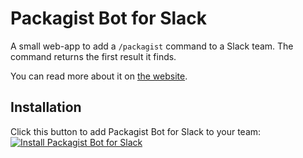 # Packagist Bot for Slack
A small web-app to add a `/packagist` command to a Slack team. The command returns the first result
it finds.

You can read more about it on [the website](https://pkgst.co).

## Installation
Click this button to add Packagist Bot for Slack to your team:
[![Install Packagist Bot for Slack](https://platform.slack-edge.com/img/add_to_slack.png)](https://slack.com/oauth/authorize?scope=commands&client_id=42702902791.80650681553&redirect_uri=https://pkgst.co/auth)
